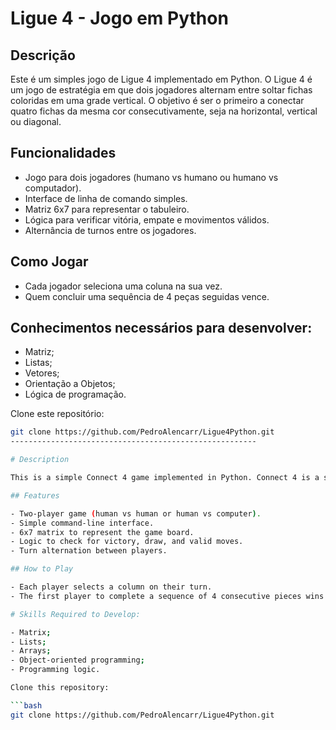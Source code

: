 # Ligue 4 - Jogo em Python

## Descrição

Este é um simples jogo de Ligue 4 implementado em Python. O Ligue 4 é um jogo de estratégia em que dois jogadores alternam entre soltar fichas coloridas em uma grade vertical. O objetivo é ser o primeiro a conectar quatro fichas da mesma cor consecutivamente, seja na horizontal, vertical ou diagonal.

## Funcionalidades

- Jogo para dois jogadores (humano vs humano ou humano vs computador).
- Interface de linha de comando simples.
- Matriz 6x7 para representar o tabuleiro.
- Lógica para verificar vitória, empate e movimentos válidos.
- Alternância de turnos entre os jogadores.

## Como Jogar
- Cada jogador seleciona uma coluna na sua vez.
- Quem concluir uma sequência de 4 peças seguidas vence.

## Conhecimentos necessários para desenvolver:

- Matriz;
- Listas;
- Vetores;
- Orientação a Objetos;
- Lógica de programação.


Clone este repositório:

   ```bash
   git clone https://github.com/PedroAlencarr/Ligue4Python.git
   -------------------------------------------------------

# Description

This is a simple Connect 4 game implemented in Python. Connect 4 is a strategy game where two players take turns dropping colored discs into a vertical grid. The goal is to be the first to connect four discs of the same color consecutively, either horizontally, vertically, or diagonally.

## Features

- Two-player game (human vs human or human vs computer).
- Simple command-line interface.
- 6x7 matrix to represent the game board.
- Logic to check for victory, draw, and valid moves.
- Turn alternation between players.

## How to Play

- Each player selects a column on their turn.
- The first player to complete a sequence of 4 consecutive pieces wins.

# Skills Required to Develop:

- Matrix;
- Lists;
- Arrays;
- Object-oriented programming;
- Programming logic.

Clone this repository:

```bash
   git clone https://github.com/PedroAlencarr/Ligue4Python.git
